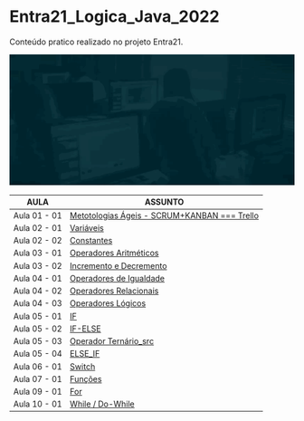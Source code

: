 # Entra21_Logica_Java_2022
Conteúdo pratico realizado no projeto Entra21.

![Gif Entra21](./gifs/entra21.gif)

| AULA | ASSUNTO |
|------|---------|
|Aula 01 - 01|[Metotologias Ágeis - SCRUM+KANBAN === Trello](https://trello.com/b/v8uWxawZ/entra21-2022)
|Aula 02 - 01|[Variáveis](./Aula%20002%20-%20Variaveis/)                                    
|Aula 02 - 02|[Constantes](./Aula%20002%20-%20Constantes)
|Aula 03 - 01|[Operadores Aritméticos](./Aula%20003%20-%20OperadoresAritimeticos/)
|Aula 03 - 02|[Incremento e Decremento](.Aula%20003%20-%20Incremeto%20e%20decremento/)
|Aula 04 - 01|[Operadores de Igualdade](./Aula04%20-%2001%20-%20OperadoresDeIgualdade/)
|Aula 04 - 02|[Operadores Relacionais](./Aula04%20-%2002%20-%20OperadoresRelacionais/)
|Aula 04 - 03|[Operadores Lógicos](./Aula04%20-%2003%20-%20OperadoresLogicos/)
|Aula 05 - 01|[IF](./Aula05%20-%2001%20-%20If/)
|Aula 05 - 02|[IF-ELSE](./Aula05%20-%2002%20-%20ifElse/)
|Aula 05 - 03|[Operador Ternário_src](./Aula05%20-%2003%20-%20operadorTernario/)
|Aula 05 - 04|[ELSE_IF](./Aula05%20-%2004%20-%20elseIf/)
|Aula 06 - 01|[Switch](./Aula06%20-%2001%20-%20switch/)
|Aula 07 - 01|[Funções](./Aula07%20-%2001%20-%20funcoes/)
|Aula 09 - 01|[For](./Aula09%20-%2001%20-%20for/)
|Aula 10 - 01|[While / Do-While](./Aula10%20-%2001%20-%20while/)